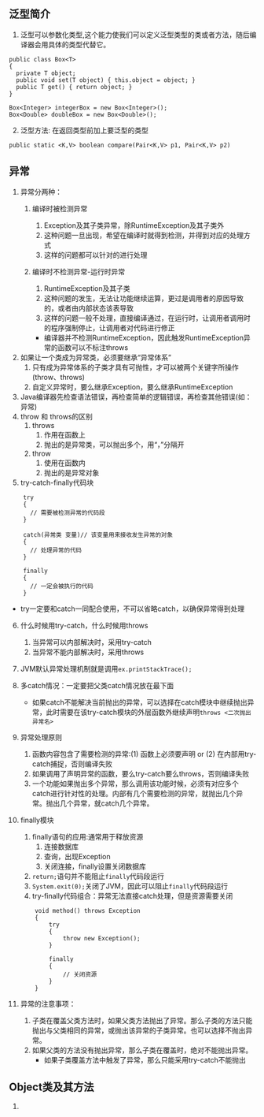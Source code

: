 ## 泛型简介
1. 泛型可以参数化类型,这个能力使我们可以定义泛型类型的类或者方法，随后编译器会用具体的类型代替它。
```
public class Box<T>
{
  private T object;
  public void set(T object) { this.object = object; }
  public T get() { return object; }
}

Box<Integer> integerBox = new Box<Integer>();
Box<Double> doubleBox = new Box<Double>();
```

2. 泛型方法: 在返回类型前加上要泛型的类型
```
public static <K,V> boolean compare(Pair<K,V> p1, Pair<K,V> p2)
```

## 异常
1. 异常分两种：
    1. 编译时被检测异常
        1. Exception及其子类异常，除RuntimeException及其子类外
        2. 这种问题一旦出现，希望在编译时就得到检测，并得到对应的处理方式
        3. 这样的问题都可以针对的进行处理
    2. 编译时不检测异常-运行时异常
        1. RuntimeException及其子类
        2. 这种问题的发生，无法让功能继续运算，更过是调用者的原因导致的，或者由内部状态该表导致
        3. 这样的问题一般不处理，直接编译通过，在运行时，让调用者调用时的程序强制停止，让调用者对代码进行修正

        * 编译器并不检测RuntimeException，因此触发RuntimeException异常的函数可以不标注throws
2. 如果让一个类成为异常类，必须要继承“异常体系”
    1. 只有成为异常体系的子类才具有可抛性，才可以被两个关键字所操作(throw、throws)
    2. 自定义异常时，要么继承Exception，要么继承RuntimeException
3. Java编译器先检查语法错误，再检查简单的逻辑错误，再检查其他错误(如：异常)
4. throw 和 throws的区别
    1. throws
        1. 作用在函数上
        2. 抛出的是异常类，可以抛出多个，用“，”分隔开
    2. throw
        1. 使用在函数内
        2. 抛出的是异常对象
5. try-catch-finally代码块
```
    try
    {
      // 需要被检测异常的代码段
    }

    catch(异常类 变量)// 该变量用来接收发生异常的对象
    {
      // 处理异常的代码
    }

    finally
    {
      // 一定会被执行的代码
    }
```

* try一定要和catch一同配合使用，不可以省略catch，以确保异常得到处理

6. 什么时候用try-catch，什么时候用throws
    1. 当异常可以内部解决时，采用try-catch
    2. 当异常不能内部解决时，采用throws
7. JVM默认异常处理机制就是调用`ex.printStackTrace();`

8. 多catch情况：一定要把父类catch情况放在最下面
    * 如果catch不能解决当前抛出的异常，可以选择在catch模块中继续抛出异常，此时需要在该try-catch模块的外层函数外继续声明`throws <二次抛出异常名>`

9. 异常处理原则
    1. 函数内容包含了需要检测的异常:(1) 函数上必须要声明 or (2) 在内部用try-catch捕捉，否则编译失败
    2. 如果调用了声明异常的函数，要么try-catch要么throws，否则编译失败
    3. 一个功能如果抛出多个异常，那么调用该功能时候，必须有对应多个catch进行针对性的处理。内部有几个需要检测的异常，就抛出几个异常。抛出几个异常，就catch几个异常。

10. finally模块
    1. finally语句的应用:通常用于释放资源
        1. 连接数据库
        2. 查询，出现Exception
        3. 关闭连接，finally设置关闭数据库
    2. `return;`语句并不能阻止`finally`代码段运行
    3. `System.exit(0);`关闭了JVM，因此可以阻止`finally`代码段运行
    4. try-finally代码组合：异常无法直接catch处理，但是资源需要关闭
    ```
        void method() throws Exception
        {
            try
            {
                throw new Exception();
            }

            finally
            {
                // 关闭资源
            }
        }
    ```

11. 异常的注意事项：
    1. 子类在覆盖父类方法时，如果父类方法抛出了异常。那么子类的方法只能抛出与父类相同的异常，或抛出该异常的子类异常。也可以选择不抛出异常。
    2. 如果父类的方法没有抛出异常，那么子类在覆盖时，绝对不能抛出异常。
        * 如果子类覆盖方法中触发了异常，那么只能采用try-catch不能抛出

## Object类及其方法
1. 
